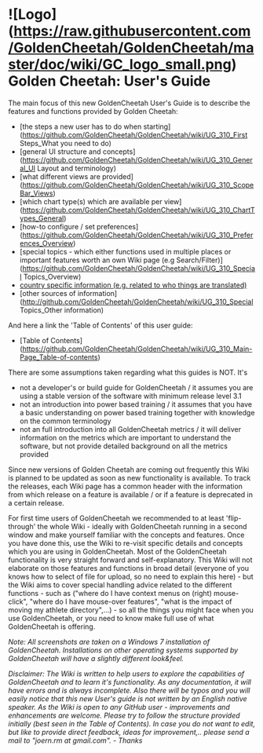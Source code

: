# ![Logo] (https://raw.githubusercontent.com/GoldenCheetah/GoldenCheetah/master/doc/wiki/GC_logo_small.png) Golden Cheetah: User's Guide 


The main focus of this new GoldenCheetah User's Guide is to describe the features and functions provided by Golden Cheetah:
* [the steps a new user has to do when starting](https://github.com/GoldenCheetah/GoldenCheetah/wiki/UG_310_First Steps_What you need to do)
* [general UI structure and concepts]
(https://github.com/GoldenCheetah/GoldenCheetah/wiki/UG_310_General_UI Layout and terminology)
* [what different views are provided]
(https://github.com/GoldenCheetah/GoldenCheetah/wiki/UG_310_ScopeBar_Views)
* [which chart type(s) which are available per view]
(https://github.com/GoldenCheetah/GoldenCheetah/wiki/UG_310_ChartTypes_General)
* [how-to configure / set preferences] (https://github.com/GoldenCheetah/GoldenCheetah/wiki/UG_310_Preferences_Overview)
* [special topics - which either functions used in multiple places or important features worth an own Wiki page (e.g Search/Filter)] (https://github.com/GoldenCheetah/GoldenCheetah/wiki/UG_310_Special Topics_Overview)
* [country specific information (e.g. related to who things are translated)](https://github.com/GoldenCheetah/GoldenCheetah/wiki/UG_310_Translation_GeneralInformation)
* [other sources of information](http://github.com/GoldenCheetah/GoldenCheetah/wiki/UG_310_Special Topics_Other information)

And here a link the 'Table of Contents' of this user guide:

* [Table of Contents] (https://github.com/GoldenCheetah/GoldenCheetah/wiki/UG_310_Main-Page_Table-of-contents)

There are some assumptions taken regarding what this guides is NOT. It's
* not a developer's or build guide for GoldenCheetah / it assumes you are using a stable version of the software with minimum release level 3.1
* not an introduction into power based training / it assumes that you have a basic understanding on power based training together with knowledge on the common terminology
* not an full introduction into all GoldenCheetah metrics / it will deliver information on the metrics which are important to understand the software, but not provide detailed background on all the metrics provided

Since new versions of Golden Cheetah are coming out frequently this Wiki is planned to be updated as soon as new functionality is available. To track the releases, each Wiki page has a common header with the information from which release on a feature is available / or if a feature is deprecated in a certain release.

For first time users of GoldenCheetah we recommended to at least 'flip-through' the whole Wiki - ideally with GoldenCheetah running in a second window and make yourself familiar with the concepts and features. Once you have done this, use the Wiki to re-visit specific details and concepts which you are using in GoldenCheetah. Most of the GoldenCheetah functionality is very straight forward and self-explanatory. This Wiki will not elaborate on those features and functions in broad detail (everyone of you knows how to select of file for upload, so no need to explain this here) - but the Wiki aims to cover special handling advice related to the different functions - such as ("where do I have context menus on (right) mouse-click", "where do I have mouse-over features", "what is the impact of moving my athlete directory",...) - so all the things you might face when you use GoldenCheetah, or you need to know make full use of what GoldenCheetah is offering.

_Note: All screenshots are taken on a Windows 7 installation of GoldenCheetah. Installations on other operating systems supported by GoldenCheetah will have a slightly different look&feel._

_Disclaimer: The Wiki is written to help users to explore the capabilities of GoldenCheetah and to learn it's functionality. As any documentation, it will have errors and is always incomplete. Also there will be typos and you will easily notice that this new User's guide is not written by an English native speaker. As the Wiki is open to any GitHub user - improvements and enhancements are welcome. Please try to follow the structure provided initially (best seen in the Table of Contents). In case you do not want to edit, but like to provide direct feedback, ideas for improvement,.. please send a mail to "joern.rm at gmail.com". - Thanks_ 




